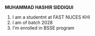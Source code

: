 **MUHAMMAD HASHIR SIDDIQUI**

1. I am a studentnt at FAST NUCES KHI
2. I am of batch 2028
3. I'm enrolled in BSSE program
   


